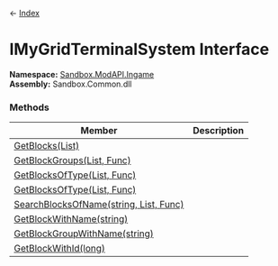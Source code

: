 ← [Index](Api-Index)

# IMyGridTerminalSystem Interface

**Namespace:** [Sandbox.ModAPI.Ingame](Sandbox.ModAPI.Ingame)  
**Assembly:** Sandbox.Common.dll

### Methods

|Member|Description|
|---|---|
|[GetBlocks(List)](Sandbox.ModAPI.Ingame.IMyGridTerminalSystem.GetBlocks)||
|[GetBlockGroups(List, Func)](Sandbox.ModAPI.Ingame.IMyGridTerminalSystem.GetBlockGroups)||
|[GetBlocksOfType(List, Func)](Sandbox.ModAPI.Ingame.IMyGridTerminalSystem.GetBlocksOfType)||
|[GetBlocksOfType(List, Func)](Sandbox.ModAPI.Ingame.IMyGridTerminalSystem.GetBlocksOfType)||
|[SearchBlocksOfName(string, List, Func)](Sandbox.ModAPI.Ingame.IMyGridTerminalSystem.SearchBlocksOfName)||
|[GetBlockWithName(string)](Sandbox.ModAPI.Ingame.IMyGridTerminalSystem.GetBlockWithName)||
|[GetBlockGroupWithName(string)](Sandbox.ModAPI.Ingame.IMyGridTerminalSystem.GetBlockGroupWithName)||
|[GetBlockWithId(long)](Sandbox.ModAPI.Ingame.IMyGridTerminalSystem.GetBlockWithId)||

